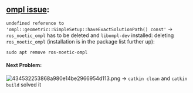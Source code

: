 
##  [ompl issue](https://github.com/ethz-asl/mav_voxblox_planning/issues/22):
`undefined reference to 'ompl::geometric::SimpleSetup::haveExactSolutionPath() const'`
-> `ros_noetic_ompl` has to be deleted and `libompl-dev` installed:
deleting `ros_noetic_ompl` (installation is in the package list further up): 
```
sudo apt remove ros-noetic-ompl
```
#### Next Problem:
![434532253868a980e14be2966954d113.png](434532253868a980e14be2966954d113.png)
-> `catkin clean` and `catkin build` solved it

